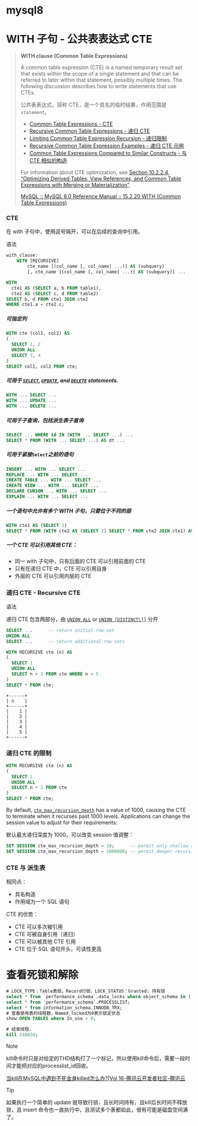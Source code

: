 # mysql8



# WITH 子句 - 公共表表达式 CTE

> **WITH clause (Common Table Expressions)**
>
> A common table expression (CTE) is a named temporary result set that exists within the scope of a single statement and that can be referred to later within that statement, possibly multiple times. The following discussion describes how to write statements that use CTEs.
>
> 公共表表达式，简称 CTE，是一个具名的临时结果，作用范围是`statement`。
>
> - [Common Table Expressions - CTE](https://dev.mysql.com/doc/refman/8.0/en/with.html#common-table-expressions)
> - [Recursive Common Table Expressions - 递归 CTE](https://dev.mysql.com/doc/refman/8.0/en/with.html#common-table-expressions-recursive)
> - [Limiting Common Table Expression Recursion - 递归限制](https://dev.mysql.com/doc/refman/8.0/en/with.html#common-table-expressions-recursion-limits)
> - [Recursive Common Table Expression Examples - 递归 CTE 示例](https://dev.mysql.com/doc/refman/8.0/en/with.html#common-table-expressions-recursive-examples)
> - [Common Table Expressions Compared to Similar Constructs - 与 CTE 相似的构造](https://dev.mysql.com/doc/refman/8.0/en/with.html#common-table-expressions-similar-constructs)
>
> For information about CTE optimization, see [Section 10.2.2.4, “Optimizing Derived Tables, View References, and Common Table Expressions with Merging or Materialization”](https://dev.mysql.com/doc/refman/8.0/en/derived-table-optimization.html).
>
> [MySQL :: MySQL 8.0 Reference Manual :: 15.2.20 WITH (Common Table Expressions)](https://dev.mysql.com/doc/refman/8.0/en/with.html#common-table-expressions)

### CTE

在 with 子句中，使用逗号隔开，可以在后续的查询中引用。

语法

```sql
with_clause:
    WITH [RECURSIVE]
        cte_name [(col_name [, col_name] ...)] AS (subquery)
        [, cte_name [(col_name [, col_name] ...)] AS (subquery)] ...
```



```sql
WITH
  cte1 AS (SELECT a, b FROM table1),
  cte2 AS (SELECT c, d FROM table2)
SELECT b, d FROM cte1 JOIN cte2
WHERE cte1.a = cte2.c;
```

##### 可指定列

```sql
WITH cte (col1, col2) AS
(
  SELECT 1, 2
  UNION ALL
  SELECT 3, 4
)
SELECT col1, col2 FROM cte;
```

##### 可用于 [`SELECT`](https://dev.mysql.com/doc/refman/8.0/en/select.html), [`UPDATE`](https://dev.mysql.com/doc/refman/8.0/en/update.html), and [`DELETE`](https://dev.mysql.com/doc/refman/8.0/en/delete.html) statements.

```sql
WITH ... SELECT ...
WITH ... UPDATE ...
WITH ... DELETE ...
```

##### 可用于子查询，包括派生表子查询

```sql
SELECT ... WHERE id IN (WITH ... SELECT ...) ...
SELECT * FROM (WITH ... SELECT ...) AS dt ...
```

##### 可用于紧接`Select`之前的语句

```sql
INSERT ... WITH ... SELECT ...
REPLACE ... WITH ... SELECT ...
CREATE TABLE ... WITH ... SELECT ...
CREATE VIEW ... WITH ... SELECT ...
DECLARE CURSOR ... WITH ... SELECT ...
EXPLAIN ... WITH ... SELECT ...
```

##### 一个语句中允许有多个 WITH 子句，只要位于不同的层

```sql
WITH cte1 AS (SELECT 1)
SELECT * FROM (WITH cte2 AS (SELECT 2) SELECT * FROM cte2 JOIN cte1) AS dt;
```

##### 一个 CTE 可以引用其他 CTE：

- 同一 with 子句中，只有后面的 CTE 可以引用前面的 CTE
- 只有在递归 CTE 中，CTE 可以引用自身
- 外层的 CTE 可以引用内层的 CTE

### 递归 CTE - Recursive CTE

语法

递归 CTE 包含两部分，由 [`UNION ALL`](https://dev.mysql.com/doc/refman/8.0/en/union.html) or [`UNION [DISTINCT\]]`](https://dev.mysql.com/doc/refman/8.0/en/union.html) 分开

```sql
SELECT ...      -- return initial row set
UNION ALL
SELECT ...      -- return additional row sets
```

```sql
WITH RECURSIVE cte (n) AS
(
  SELECT 1
  UNION ALL
  SELECT n + 1 FROM cte WHERE n < 5
)
SELECT * FROM cte;
```

```
+------+
| n    |
+------+
|    1 |
|    2 |
|    3 |
|    4 |
|    5 |
+------+
```

### 递归 CTE 的限制

```sql
WITH RECURSIVE cte (n) AS
(
  SELECT 1
  UNION ALL
  SELECT n + 1 FROM cte
)
SELECT * FROM cte;
```

By default, [`cte_max_recursion_depth`](https://dev.mysql.com/doc/refman/8.0/en/server-system-variables.html#sysvar_cte_max_recursion_depth) has a value of 1000, causing the CTE to terminate when it recurses past 1000 levels. Applications can change the session value to adjust for their requirements:

默认最大递归深度为 1000，可以改变 session 值调整：

```sql
SET SESSION cte_max_recursion_depth = 10;      -- permit only shallow recursion
SET SESSION cte_max_recursion_depth = 1000000; -- permit deeper recursion
```

### CTE 与 派生表

相同点：

- 具名构造
- 作用域为一个 SQL 语句

CTE 的优势：

- CTE 可以多次被引用
- CTE 可被自身引用（递归）
- CTE 可以被其他 CTE 引用
- CTE 位于 SQL 语句开头，可读性更高

# 查看死锁和解除

```sql
# LOCK_TYPE：Table表锁，Record行锁，LOCK_STATUS：Granted: 持有锁
select * from `performance_schema`.data_locks where object_schema in ('sac_dev') and object_name = 'sys_user';
select * from `performance_schema`.PROCESSLIST;
select * from information_schema.INNODB_TRX;
# 查看使用表的线程数，Named_locked为0表示锁定状态
show OPEN TABLES where In_use > 0;

# 结束线程，
kill 240034;
```

> [!NOTE]
>
> kill命令时只是对给定的THD结构打了一个标记，所以使用kill命令后，需要一段时间才能把对应的processlist_id回收。
>
> [当kill在MySQL中遇到不死金身killed怎么办?|Vol 16-腾讯云开发者社区-腾讯云](https://cloud.tencent.com/developer/article/1857161)

> [!TIP]
>
> 如果执行一个简单的 update 就导致行锁，且长时间持有，且kill后长时间不释放锁，且 insert 命令也一直执行中，且测试多个表都如此，很有可能是磁盘空间满了。
